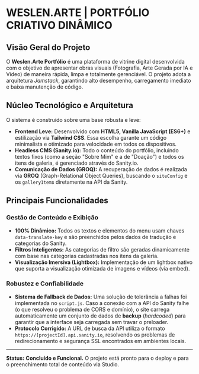 # WESLEN.ARTE | PORTFÓLIO CRIATIVO DINÂMICO

## Visão Geral do Projeto

O **Weslen.Arte Portfólio** é uma plataforma de vitrine digital desenvolvida com o objetivo de apresentar obras visuais (Fotografia, Arte Gerada por IA e Vídeo) de maneira rápida, limpa e totalmente gerenciável. O projeto adota a arquitetura *Jamstack*, garantindo alto desempenho, carregamento imediato e baixa manutenção de código.

## Núcleo Tecnológico e Arquitetura

O sistema é construído sobre uma base robusta e leve:

* **Frontend Leve:** Desenvolvido com **HTML5, Vanilla JavaScript (ES6+)** e estilização via **Tailwind CSS**. Essa escolha garante um código minimalista e otimizado para velocidade em todos os dispositivos.
* **Headless CMS (Sanity.io):** Todo o conteúdo do portfólio, incluindo textos fixos (como a seção "Sobre Mim" e a de "Doação") e todos os itens de galeria, é gerenciado através do Sanity.io.
* **Comunicação de Dados (GROQ):** A recuperação de dados é realizada via **GROQ** (Graph-Relational Object Queries), buscando o `siteConfig` e os `galleryItem`s diretamente na API da Sanity.

## Principais Funcionalidades

### Gestão de Conteúdo e Exibição

* **100% Dinâmico:** Todos os textos e elementos do menu usam chaves `data-translate-key` e são preenchidos pelos dados de tradução e categorias do Sanity.
* **Filtros Inteligentes:** As categorias de filtro são geradas dinamicamente com base nas categorias cadastradas nos itens da galeria.
* **Visualização Imersiva (Lightbox):** Implementação de um lightbox nativo que suporta a visualização otimizada de imagens e vídeos (via embed).

### Robustez e Confiabilidade

* **Sistema de Fallback de Dados:** Uma solução de tolerância a falhas foi implementada no `script.js`. Caso a conexão com a API do Sanity falhe (o que resolveu o problema de CORS e domínio), o site carrega automaticamente um conjunto de dados de **backup** (*hardcoded*) para garantir que a interface seja carregada sem travar o preloader.
* **Protocolo Corrigido:** A URL de busca da API utiliza o formato `https://[projectId].api.sanity.io`, resolvendo os problemas de redirecionamento e segurança SSL encontrados em ambientes locais.

***

**Status:** **Concluído e Funcional.** O projeto está pronto para o deploy e para o preenchimento total de conteúdo via Studio.